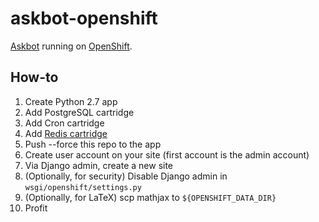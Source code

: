 askbot-openshift
================

[Askbot](https://askbot.com/) running on [OpenShift](http://openshift.com/).

How-to
------

 1. Create Python 2.7 app
 2. Add PostgreSQL cartridge
 3. Add Cron cartridge
 4. Add [Redis cartridge](smarterclayton/openshift-redis-cart)
 5. Push --force this repo to the app
 5. Create user account on your site (first account is the admin account)
 6. Via Django admin, create a new site
 7. (Optionally, for security) Disable Django admin in `wsgi/openshift/settings.py`
 8. (Optionally, for LaTeX) scp mathjax to `${OPENSHIFT_DATA_DIR}`
 9. Profit
